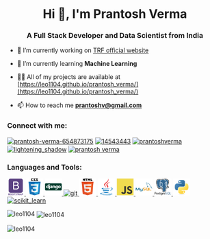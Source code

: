 <h1 align="center">Hi 👋, I'm Prantosh Verma</h1>
<h3 align="center">A Full Stack Developer and Data Scientist from India</h3>

- 🔭 I’m currently working on [TRF official website]((https://github.com/pyANSH/TRF-Website))

- 🌱 I’m currently learning **Machine Learning**

- 👨‍💻 All of my projects are available at [https://leo1104.github.io/prantosh_verma/](https://leo1104.github.io/prantosh_verma/)

- 📫 How to reach me **prantoshv@gmail.com**

<h3 align="left">Connect with me:</h3>
<p align="left">
<a href="https://linkedin.com/in/prantosh-verma-654873175" target="blank"><img align="center" src="https://cdn.jsdelivr.net/npm/simple-icons@3.0.1/icons/linkedin.svg" alt="prantosh-verma-654873175" height="30" width="40" /></a>
<a href="https://stackoverflow.com/users/14543443" target="blank"><img align="center" src="https://cdn.jsdelivr.net/npm/simple-icons@3.0.1/icons/stackoverflow.svg" alt="14543443" height="30" width="40" /></a>
<a href="https://kaggle.com/prantoshverma" target="blank"><img align="center" src="https://cdn.jsdelivr.net/npm/simple-icons@3.0.1/icons/kaggle.svg" alt="prantoshverma" height="30" width="40" /></a>
<a href="https://instagram.com/lightening_shadow" target="blank"><img align="center" src="https://cdn.jsdelivr.net/npm/simple-icons@3.0.1/icons/instagram.svg" alt="lightening_shadow" height="30" width="40" /></a>
<a href="https://www.youtube.com/c/prantosh verma" target="blank"><img align="center" src="https://cdn.jsdelivr.net/npm/simple-icons@3.0.1/icons/youtube.svg" alt="prantosh verma" height="30" width="40" /></a>
</p>

<h3 align="left">Languages and Tools:</h3>
<p align="left"> <a href="https://getbootstrap.com" target="_blank"> <img src="https://raw.githubusercontent.com/devicons/devicon/master/icons/bootstrap/bootstrap-plain-wordmark.svg" alt="bootstrap" width="40" height="40"/> </a> <a href="https://www.w3schools.com/css/" target="_blank"> <img src="https://raw.githubusercontent.com/devicons/devicon/master/icons/css3/css3-original-wordmark.svg" alt="css3" width="40" height="40"/> </a> <a href="https://www.djangoproject.com/" target="_blank"> <img src="https://raw.githubusercontent.com/devicons/devicon/master/icons/django/django-original.svg" alt="django" width="40" height="40"/> </a> <a href="https://git-scm.com/" target="_blank"> <img src="https://www.vectorlogo.zone/logos/git-scm/git-scm-icon.svg" alt="git" width="40" height="40"/> </a> <a href="https://www.w3.org/html/" target="_blank"> <img src="https://raw.githubusercontent.com/devicons/devicon/master/icons/html5/html5-original-wordmark.svg" alt="html5" width="40" height="40"/> </a> <a href="https://www.java.com" target="_blank"> <img src="https://raw.githubusercontent.com/devicons/devicon/master/icons/java/java-original.svg" alt="java" width="40" height="40"/> </a> <a href="https://developer.mozilla.org/en-US/docs/Web/JavaScript" target="_blank"> <img src="https://raw.githubusercontent.com/devicons/devicon/master/icons/javascript/javascript-original.svg" alt="javascript" width="40" height="40"/> </a> <a href="https://www.mysql.com/" target="_blank"> <img src="https://raw.githubusercontent.com/devicons/devicon/master/icons/mysql/mysql-original-wordmark.svg" alt="mysql" width="40" height="40"/> </a> <a href="https://www.postgresql.org" target="_blank"> <img src="https://raw.githubusercontent.com/devicons/devicon/master/icons/postgresql/postgresql-original-wordmark.svg" alt="postgresql" width="40" height="40"/> </a> <a href="https://www.python.org" target="_blank"> <img src="https://raw.githubusercontent.com/devicons/devicon/master/icons/python/python-original.svg" alt="python" width="40" height="40"/> </a> <a href="https://scikit-learn.org/" target="_blank"> <img src="https://upload.wikimedia.org/wikipedia/commons/0/05/Scikit_learn_logo_small.svg" alt="scikit_learn" width="40" height="40"/> </a> </p>

<p><img align="left" src="https://github-readme-stats.vercel.app/api/top-langs?username=leo1104&show_icons=true&theme=dark&locale=en&layout=compact" alt="leo1104" /></p>

<p>&nbsp;<img align="center" src="https://github-readme-stats.vercel.app/api?username=leo1104&show_icons=true&theme=dark&locale=en" alt="leo1104" /></p>

<p><img align="center" src="https://github-readme-streak-stats.herokuapp.com/?user=leo1104&theme=dark" alt="leo1104" /></p>

